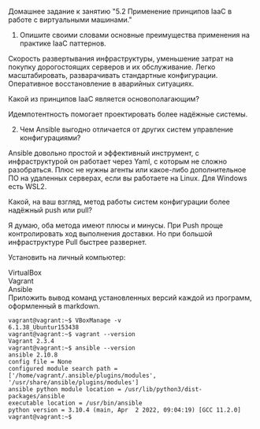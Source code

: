 Домашнее задание к занятию "5.2 Применение принципов IaaC в работе с виртуальными машинами."  

1. Опишите своими словами основные преимущества применения на практике IaaC паттернов.  

Скорость развертывания инфраструктуры, уменьшение затрат на покупку дорогостоящих серверов и их обслуживание. Легко масштабировать, разварачивать стандартные конфигурации. Оперативное восстановление в аварийных ситуациях.

Какой из принципов IaaC является основополагающим?  

Идемпотентность помогает проектировать более надёжные системы.  

2. Чем Ansible выгодно отличается от других систем управление конфигурациями?  

Ansible довольно простой и эффективный инструмент, с инфраструктурой он работает через Yaml, с которым не сложно разобраться. Плюс не нужны агенты или какое-либо дополнительное ПО на удаленных серверах, если вы работаете на Linux. Для Windows есть WSL2.  

Какой, на ваш взгляд, метод работы систем конфигурации более надёжный push или pull?  

Я думаю, оба метода имеют плюсы и минусы. При Push проще контролировать ход выполнения доставки. Но при большой инфраструктуре Pull быстрее развернет.  


Установить на личный компьютер:  

VirtualBox  
Vagrant  
Ansible  
Приложить вывод команд установленных версий каждой из программ, оформленный в markdown.  

```
vagrant@vagrant:~$ VBoxManage -v
6.1.38_Ubuntur153438
vagrant@vagrant:~$ vagrant --version
Vagrant 2.3.4
vagrant@vagrant:~$ ansible --version
ansible 2.10.8
config file = None
configured module search path = ['/home/vagrant/.ansible/plugins/modules', '/usr/share/ansible/plugins/modules']
ansible python module location = /usr/lib/python3/dist-packages/ansible
executable location = /usr/bin/ansible
python version = 3.10.4 (main, Apr  2 2022, 09:04:19) [GCC 11.2.0]
vagrant@vagrant:~$ 
```
